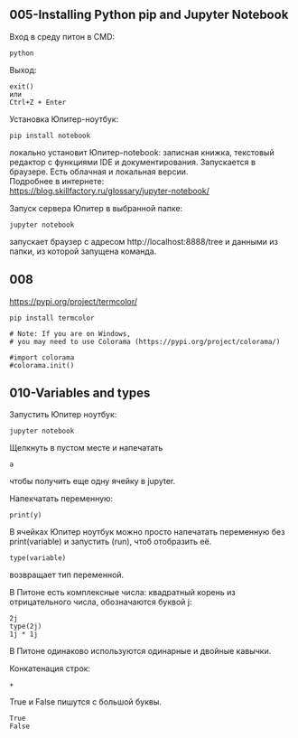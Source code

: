 ## 005-Installing Python pip and Jupyter Notebook

Вход в среду питон в CMD:

    python

Выход:

    exit()
    или
    Ctrl+Z + Enter

Установка Юпитер-ноутбук:

    pip install notebook

локально установит Юпитер-notebook: записная книжка, текстовый редактор с функциями IDE и документирования. Запускается в браузере. Есть облачная и локальная версии.  
Подробнее в интернете:  
https://blog.skillfactory.ru/glossary/jupyter-notebook/

Запуск сервера Юпитер в выбранной папке:

    jupyter notebook

запускает браузер с адресом http://localhost:8888/tree и данными из папки, из которой запущена команда.

## 008

https://pypi.org/project/termcolor/

    pip install termcolor

    # Note: If you are on Windows, 
    # you may need to use Colorama (https://pypi.org/project/colorama/)

    #import colorama
    #colorama.init()

## 010-Variables and types

Запустить Юпитер ноутбук:

    jupyter notebook

Щелкнуть в пустом месте и напечатать

    a

чтобы получить еще одну ячейку в jupyter.

Напекчатать переменную:

    print(y)

В ячейках Юпитер ноутбук можно просто напечатать переменную без print(variable) и запустить (run), чтоб отобразить её. 

    type(variable)

возвращает тип переменной.

В Питоне есть комплексные числа: квадратный корень из отрицательного числа, обозначаются буквой j:

    2j
    type(2j)
    1j * 1j

В Питоне одинаково используются одинарные и двойные кавычки.  

Конкатенация строк:

    +

True и False пишутся с большой буквы.

    True
    False

## 

